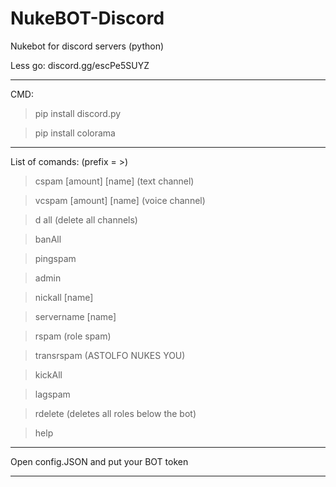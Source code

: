 # NukeBOT-Discord

Nukebot for discord servers (python)

Less go: discord.gg/escPe5SUYZ
__________________________________________________________________

CMD:
>pip install discord.py

>pip install colorama

__________________________________________________________________

List of comands:
(prefix = >)
>cspam [amount] [name] (text channel)

>vcspam [amount] [name] (voice channel)

>d all (delete all channels)

>banAll

>pingspam

>admin

>nickall [name]

>servername [name]

>rspam (role spam)

>transrspam (ASTOLFO NUKES YOU)

>kickAll

>lagspam

>rdelete (deletes all roles below the bot)

>help
__________________________________________________________________

Open config.JSON and put your BOT token

__________________________________________________________________
